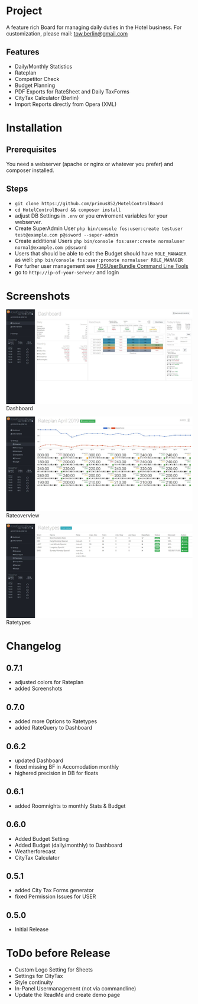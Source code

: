 # Project #
A feature rich Board for managing daily duties in the Hotel business. For customization, please mail: tow.berlin@gmail.com

## Features ##
- Daily/Monthly Statistics
- Rateplan
- Competitor Check
- Budget Planning
- PDF Exports for RateSheet and Daily TaxForms
- CityTax Calculator (Berlin)
- Import Reports directly from Opera (XML)

# Installation ##
## Prerequisites ##
You need a webserver (apache or nginx or whatever you prefer) and composer installed.

## Steps ##
- `git clone https://github.com/primus852/HotelControlBoard`
- `cd HotelControlBoard && composer install`
- adjust DB Settings in `.env` or you enviroment variables for your webserver.
- Create SuperAdmin User `php bin/console fos:user:create testuser test@example.com p@ssword --super-admin`
- Create additional Users `php bin/console fos:user:create normaluser normal@example.com p@ssword`
- Users that should be able to edit the Budget should have `ROLE_MANAGER` as well: `php bin/console fos:user:promote normaluser ROLE_MANAGER`
- For furher user management see [FOSUserBundle Command Line Tools](https://symfony.com/doc/2.0/bundles/FOSUserBundle/command_line_tools.html)
- go to `http://ip-of-your-server/` and login

# Screenshots #
![alt text](https://raw.githubusercontent.com/primus852/HotelControlBoard/master/public/assets/screens/dashboard_0.7.1.jpg "Dashboard")
Dashboard

![alt text](https://raw.githubusercontent.com/primus852/HotelControlBoard/master/public/assets/screens/rateplan_0.7.1.jpg "Rateoverview")
Rateoverview

![alt text](https://raw.githubusercontent.com/primus852/HotelControlBoard/master/public/assets/screens/budget_0.7.1.jpg "Ratetypes")
Ratetypes


# Changelog #

## 0.7.1 ##
- adjusted colors for Rateplan
- added Screenshots

## 0.7.0 ##
- added more Options to Ratetypes
- added RateQuery to Dashboard

## 0.6.2 ##
- updated Dashboard
- fixed missing BF in Accomodation monthly
- highered precision in DB for floats

## 0.6.1 ##
- added Roomnights to monthly Stats & Budget

## 0.6.0 ##
- Added Budget Setting
- Added Budget (daily/monthly) to Dashboard
- Weatherforecast
- CityTax Calculator

## 0.5.1 ##
- added City Tax Forms generator
- fixed Permission Issues for USER

## 0.5.0 ##
- Initial Release

# ToDo before Release #
- Custom Logo Setting for Sheets
- Settings for CityTax
- Style continuity
- In-Panel Usermanagement (not via commandline)
- Update the ReadMe and create demo page
